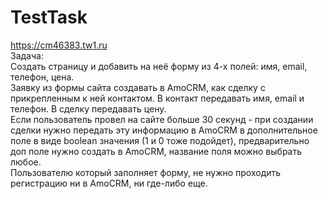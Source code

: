 # TestTask
https://cm46383.tw1.ru<br>
Задача:<br>
Создать страницу и добавить на неё форму из 4-х полей: имя, email, телефон, цена.<br>
Заявку из формы сайта создавать в AmoCRM, как сделку с прикрепленным к ней контактом. В контакт передавать имя, email и телефон. В сделку передавать цену.<br>
Если пользователь провел на сайте больше 30 секунд - при создании сделки нужно передать эту информацию в AmoCRM в дополнительное поле в виде boolean значения (1 и 0 тоже подойдет), предварительно доп поле нужно создать в AmoCRM, название поля можно выбрать любое.<br>
Пользователю который заполняет форму, не нужно проходить регистрацию ни в AmoCRM, ни где-либо еще.
